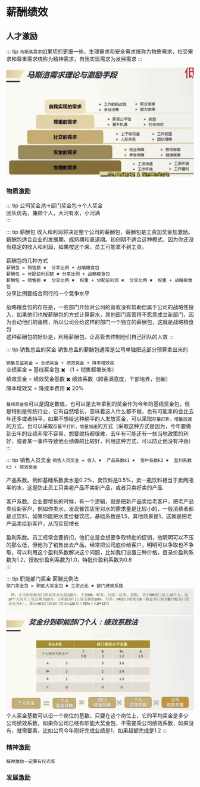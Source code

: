#  薪酬绩效


## 人才激励

::: tip
`马斯洛需求`如果切的更细一些，生理需求和安全需求统称为物质需求，社交需求和尊重需求统称为精神需求，自我实现需求为发展需求
:::

![An image](../../assets/manage_pay_1.jpg)

### 物质激励

::: tip 
公司奖金池->部门奖金包->个人奖金<br/>
团队优先，兼顾个人，大河有水，小河满<br/>
:::

::: tip 薪酬包
收入和利润将决定整个公司的薪酬包，薪酬包是工资加奖金加激励。薪酬包适合企业的发展期，成熟期和衰退期。初创期不适合这种模式，因为你还没有稳定的收入和利润，如果按这个来，员工可能拿不到工资。<br/>
<br/>
薪酬包的几种方式<br/>
`薪酬包 = 销售额 ✖️  分享比例 + 战略粮食包`<br/>
`薪酬包 = 分配前利润额 ✖️ 分享比例 + 战略粮食包`<br/>
`薪酬包 = 销售额 ✖️  分享比例 ✖️  权重 + 分配前利润 ✖️  分享比例 ✖️  权重 + 战略粮食包`<br/>
分享比例要结合同行的一个竞争水平<br/>
<br/>
战略粮食包的存在是，一些部门开始对公司的营收没有帮助但属于公司的战略性投入，如果他们也按薪酬包的方式计算薪水，其他部门高管将不愿意成立新部门，因为会动他们的蛋糕，所以公司会给这样的部门一个独立的薪酬包，这就是战略粮食包<br/>
这种薪酬包的好处是，利用薪酬包，让高管去控制他们自己团队的人效
:::

::: tip 销售总监的奖金
销售总监的薪酬包通常是公司单独把这部分预算拿出来的<br/>
<br/>
`销售总监奖金 = 业绩奖金 + 绩效奖金 + 降本增效奖`<br/>
业绩奖金 = 基线奖金包 ✖️ （1 + 销售额增长率）<br/>
绩效奖金 = 绩效奖金基数 ✖️ 绩效系数（顾客满意度，干部培养，创新）<br/>
降本增效奖 = 降成本费用 ✖️  20%<br/>
<br/>
`基线奖金包`可以是固定数值，也可以是去年拿到的奖金作为今年的基线奖金包，但是特别是传统行业，它有自然增长，意味着这人什么都不做，也有可能拿的会比去年还多或者持平，如果不想给这种躺平的人发放奖金，可以采取`存量打折，增量加速`的方式，也可以采取`存量不打折，增量加速`的方式（采取这种方式是因为，今年要做到去年的业绩非常不容易，想要维持都很难，去年有可能还有一些当地政策的利好，或者某一事件导致他业绩做的比较好，利用这种方式，可以防止他没有冲劲）
:::

::: tip 销售人员奖金
`销售人员奖金 = 收入 ✖️  产品系数k1 ✖️  客户系数k2 ✖️  盈利系数k3 + 绩效奖金`<br/>
<br/>
产品系数。例如基础系数卖水是0.2%，卖饮料是0.5%，卖一瓶饮料相当于卖两瓶半的水，这是防止员工只卖老产品不卖新产品，或者只卖好卖的产品<br/>
<br/>
客户系数。企业要增长的时候，有一个逻辑，就是把新产品卖给老客户，把老产品卖给新客户，例如你卖水，发现餐饮店里对水的需求量是比较小的，一般消费者都是点饮料，如果你能把水卖给餐饮店，基础系数是1.5，其他场景是1，这就是把老产品卖给新客户，从而实现增长<br/>
<br/>
盈利系数。员工经常会要折扣，他们总是会想要争取特批的促销，他明明可以不压的那么低，但他为了销售出去产品，经常把公司底价给客户，明明可以争取也不争取，可以利用这个盈利系数解决这个问题，比如我们设置三种价格，目录价盈利系数为1.2，授权价盈利系数为1.0，特批价盈利系数为0.8<br/>
:::

::: tip 职能部门奖金
薪酬比例法<br/>
`部门奖金包 = 职能大奖金包 ✖️ 工资占比 ✖️ 部门绩效系数`<br/>
![An image](../../assets/manage_pay_2.jpg)
<br/>
![An image](../../assets/manage_pay_3.jpg)
个人奖金基数可以设一个岗位的基数，只要在这个岗位上，它的平均奖金是多少<br/>
公司绩效系数，如果你公司已经有职能大奖金包，不需要乘公司绩效系数，如果没有，就需要乘，比如公司今年刚好完成业绩是1，如果超额完成是1.2
:::

### 精神激励

`精神激励一定要有仪式感`

### 发展激励

